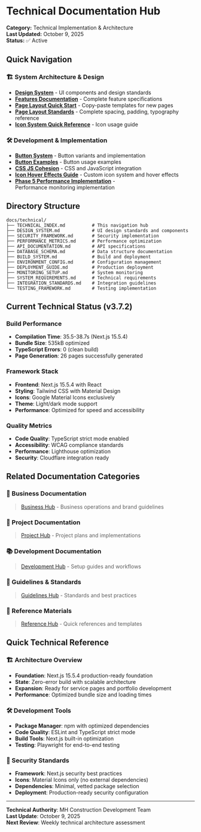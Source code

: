 # Technical Documentation Hub

**Category:** Technical Implementation & Architecture  
**Last Updated:** October 9, 2025  
**Status:** ✅ Active  

## Quick Navigation

### 🏗️ System Architecture & Design

- [**Design System**](./DESIGN_SYSTEM.md) - UI components and design standards
- [**Features Documentation**](./FEATURES.md) - Complete feature specifications
- [**Page Layout Quick Start**](./PAGE_LAYOUT_QUICK_START.md) - Copy-paste templates for new pages
- [**Page Layout Standards**](./PAGE_LAYOUT_STANDARDS.md) - Complete spacing, padding, typography reference
- [**Icon System Quick Reference**](./ICON_SYSTEM_QUICK_REFERENCE.md) - Icon usage guide

### 🛠️ Development & Implementation

- [**Button System**](./BUTTON_SYSTEM.md) - Button variants and implementation
- [**Button Examples**](./BUTTON_EXAMPLES.md) - Button usage examples
- [**CSS JS Cohesion**](./CSS_JS_COHESION.md) - CSS and JavaScript integration
- [**Icon Hover Effects Guide**](./ICON_HOVER_EFFECTS_GUIDE.md) - Custom icon system and hover effects
- [**Phase 5 Performance Implementation**](./PHASE_5_PERFORMANCE_IMPLEMENTATION.md) -  
  Performance monitoring implementation

## Directory Structure

```text
docs/technical/
├── TECHNICAL_INDEX.md          # This navigation hub
├── DESIGN_SYSTEM.md            # UI design standards and components
├── SECURITY_FRAMEWORK.md       # Security implementation
├── PERFORMANCE_METRICS.md      # Performance optimization
├── API_DOCUMENTATION.md        # API specifications
├── DATABASE_SCHEMA.md          # Data structure documentation
├── BUILD_SYSTEM.md             # Build and deployment
├── ENVIRONMENT_CONFIG.md       # Configuration management
├── DEPLOYMENT_GUIDE.md         # Production deployment
├── MONITORING_SETUP.md         # System monitoring
├── SYSTEM_REQUIREMENTS.md      # Technical requirements
├── INTEGRATION_STANDARDS.md    # Integration guidelines
└── TESTING_FRAMEWORK.md        # Testing implementation
```

## Current Technical Status (v3.7.2)

### Build Performance

- **Compilation Time**: 35.5-38.7s (Next.js 15.5.4)
- **Bundle Size**: 535kB optimized
- **TypeScript Errors**: 0 (clean build)
- **Page Generation**: 26 pages successfully generated

### Framework Stack

- **Frontend**: Next.js 15.5.4 with React
- **Styling**: Tailwind CSS with Material Design
- **Icons**: Google Material Icons exclusively
- **Theme**: Light/dark mode support
- **Performance**: Optimized for speed and accessibility

### Quality Metrics

- **Code Quality**: TypeScript strict mode enabled
- **Accessibility**: WCAG compliance standards
- **Performance**: Lighthouse optimization
- **Security**: Cloudflare integration ready

## Related Documentation Categories

### 🏢 Business Documentation
>
> [Business Hub](../business/BUSINESS_INDEX.md) - Business operations and brand guidelines

### 📝 Project Documentation  
>
> [Project Hub](../project/PROJECT_INDEX.md) - Project plans and implementations

### 📚 Development Documentation
>
> [Development Hub](../development/DEVELOPMENT_INDEX.md) - Setup guides and workflows

### 📖 Guidelines & Standards
>
> [Guidelines Hub](../guidelines/GUIDELINES_INDEX.md) - Standards and best practices

### 📑 Reference Materials
>
> [Reference Hub](../reference/REFERENCE_INDEX.md) - Quick references and templates

## Quick Technical Reference

### 🏗️ Architecture Overview

- **Foundation**: Next.js 15.5.4 production-ready foundation
- **State**: Zero-error build with scalable architecture
- **Expansion**: Ready for service pages and portfolio development
- **Performance**: Optimized bundle size and loading times

### 🛠️ Development Tools

- **Package Manager**: npm with optimized dependencies
- **Code Quality**: ESLint and TypeScript strict mode
- **Build Tools**: Next.js built-in optimization
- **Testing**: Playwright for end-to-end testing

### 🔐 Security Standards

- **Framework**: Next.js security best practices
- **Icons**: Material Icons only (no external dependencies)
- **Dependencies**: Minimal, vetted package selection
- **Deployment**: Production-ready security configuration

---

**Technical Authority**: MH Construction Development Team  
**Last Update**: October 9, 2025  
**Next Review**: Weekly technical architecture assessment
